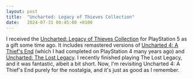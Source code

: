```yaml
---
layout: post
title:  "Uncharted: Legacy of Thieves Collection"
date:   2024-07-31 00:45:00 +0100
---
```


I received the [Uncharted: Legacy of Thieves Collection](https://www.metacritic.com/game/uncharted-legacy-of-thieves-collection/) for PlayStation 5 as a gift some time ago. It includes remastered versions of [Uncharted 4: A Thief's End](https://www.metacritic.com/game/uncharted-4-a-thiefs-end/) (which I had completed on PlayStation 4 many years ago) and [Uncharted: The Lost Legacy](https://www.metacritic.com/game/uncharted-the-lost-legacy/). I recently finished playing The Lost Legacy, and it was fantastic, albeit a bit short. Now, I'm revisiting Uncharted 4: A Thief's End purely for the nostalgia, and it's just as good as I remember.
